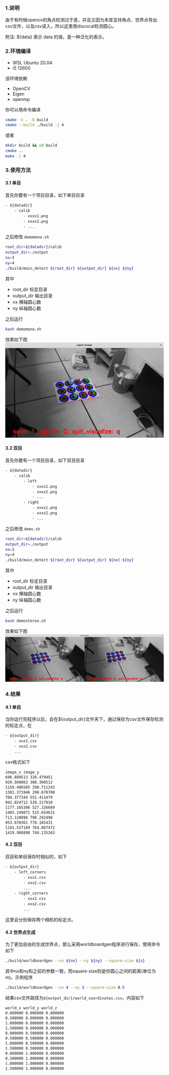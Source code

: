 ### 1.说明
由于有时候opencv的角点检测过于差，并且又因为本库支持角点、世界点导出csv文件，以及csv读入，所以这里用discocal检测圆心。

附注: ${data} 表示 data 的值，是一种泛化的表示。

### 2.环境编译
* WSL Ubuntu 20.04
* i5 12600

该环境依赖 
* OpenCV
* Eigen
* openmp

你可以用命令编译
```bash
cmake -S . -B build
cmake --build ./build -j 4
```
或者
```bash
mkdir build && cd build
cmake ..
make -j 4
```


### 3.使用方法
#### 3.1 单目
首先你要有一个项目目录，如下单目目录
```txt
- ${datadir}
    - calib
        - xxxx1.png
        - xxxx2.png
        - ...
```
之后修改 `demomono.sh`
```bash
root_dir=${datadir}/calib
output_dir=./output
nx=3
ny=4
./build/main_detect ${root_dir} ${output_dir} ${nx} ${ny}
```
其中
* root_dir    标定目录
* output_dir  输出目录
* nx          横轴圆心数
* ny          纵轴圆心数

之后运行
```bash
bash demomono.sh
```
效果如下图
![单目](../../document/monocircle.png)


#### 3.2 双目
首先你要有一个项目目录，如下双目目录
```txt
- ${datadir}
    - calib
        - left
            - xxxx1.png
            - xxxx2.png
            - ...
        - right
            - xxxx1.png
            - xxxx2.png
            - ...
```
之后修改 `demo.sh`
```bash
root_dir=${datadir}/calib
output_dir=./output
nx=3
ny=4
./build/main_detect ${root_dir} ${output_dir} ${nx} ${ny}
```
其中
* root_dir    标定目录
* output_dir  输出目录
* nx          横轴圆心数
* ny          纵轴圆心数

之后运行
```bash
bash demostereo.sh
```
效果如下图
![双目](../../document/stereocircle.png)


### 4.结果
#### 4.1 单目
当你运行完程序以后，会在${output_dir}文件夹下，通过保存为csv文件保存检测的标定点，在
```txt
- ${output_dir}
    - xxx1.csv
    - xxx2.csv
    ...
```
csv格式如下
```csv
image_x image_y
696.889513 320.479451
929.560063 308.360512
1159.486585 298.711243
1381.371946 290.670700
704.377344 551.411479
942.024712 539.217910
1177.165306 527.326669
1403.249071 515.654631
713.128898 790.292498
953.670361 778.165431
1191.527169 764.067472
1419.988890 748.135263
```

#### 4.2 双目
双目和单目保存时相似的，如下
```txt
- ${output_dir}
    - left_corners
        - xxx1.csv
        - xxx2.csv
        ...
    - right_corners
        - xxx1.csv
        - xxx2.csv
        ...
```
这里会分别保存两个相机的标定点。

#### 4.3 世界点生成
为了更加自由的生成世界点，那么采用worldboardgen程序进行保存，使用命令如下
```bash
./build/worldboardgen --nx ${nx} --ny ${ny} --square-size ${s}
```
其中nx和ny和之前的参数一致，而square-size则是你圆心之间的距离(单位为m)。示例程序
```bash
./build/worldboardgen --nx 4 --ny 3 --square-size 0.5
```
结果csv文件路径为`${output_dir}/world_coordinates.csv`，内容如下
```csv
world_x world_y world_z
0.000000 0.000000 0.000000
0.500000 0.000000 0.000000
1.000000 0.000000 0.000000
1.500000 0.000000 0.000000
0.000000 0.500000 0.000000
0.500000 0.500000 0.000000
1.000000 0.500000 0.000000
1.500000 0.500000 0.000000
0.000000 1.000000 0.000000
0.500000 1.000000 0.000000
1.000000 1.000000 0.000000
1.500000 1.000000 0.000000
```
